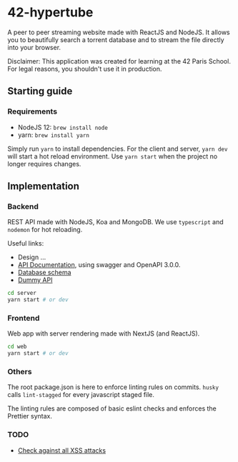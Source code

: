 # 42-hypertube

A peer to peer streaming website made with ReactJS and NodeJS.
It allows you to beautifully search a torrent database and to stream the file directly into your browser.

Disclaimer: This application was created for learning at the 42 Paris School. For legal reasons, you shouldn't use it in production.

## Starting guide

### Requirements
- NodeJS 12: `brew install node`
- yarn: `brew install yarn`

Simply run `yarn` to install dependencies. For the client and server, `yarn dev` will start a hot reload environment. Use `yarn start` when the project no longer requires changes.

## Implementation

### Backend
REST API made with NodeJS, Koa and MongoDB. We use `typescript` and `nodemon` for hot reloading.

Useful links:
- Design ...
- [API Documentation](https://app.swaggerhub.com/apis/jterrazz/42-hypertube/1.0.0), using swagger and OpenAPI 3.0.0.
- [Database schema](https://drawsql.app/jterrazz/diagrams/42-hypertube)
- [Dummy API](https://www.mockapi.io/projects/5d5d524b6cf1330014fead51)

```bash
cd server
yarn start # or dev
```

### Frontend
Web app with server rendering made with NextJS (and ReactJS).

```bash
cd web
yarn start # or dev
```

### Others
The root package.json is here to enforce linting rules on commits. `husky` calls `lint-stagged` for every javascript staged file.

The linting rules are composed of basic eslint checks and enforces the Prettier syntax.

### TODO
- [Check against all XSS attacks](https://stackoverflow.com/questions/33644499/what-does-it-mean-when-they-say-react-is-xss-protected)
